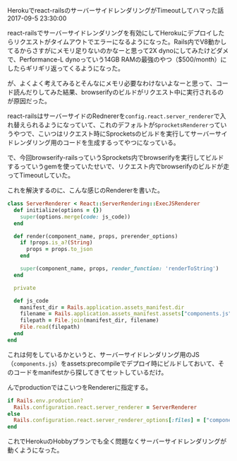 Herokuでreact-railsのサーバーサイドレンダリングがTimeoutしてハマった話
2017-09-5 23:30:00

react-railsでサーバーサイドレンダリングを有効にしてHerokuにデプロイしたらリクエストがタイムアウトでエラーになるようになった。Rails内でV8動かしてるからさすがにメモリ足りないのかなーと思って2X dynoにしてみたけどダメで、Performance-L dynoっていう14GB RAMの最強のやつ（$500/month）にしたらギリギリ返ってくるようになった。

が、よくよく考えてみるとそんなにメモリ必要なわけないよなーと思って、コード読んだりしてみた結果、browserifyのビルドがリクエスト中に実行されるのが原因だった。

react-railsはサーバーサイドのRednererを`config.react.server_renderer`で入れ替えられるようになっていて、これのデフォルトが`SprocketsRenderer`っていうやつで、こいつはリクエスト時にSprocketsのビルドを実行してサーバーサイドレンダリング用のコードを生成するってやつになっている。

で、今回browserify-railsっていうSprockets内でbrowserifyを実行してビルドするっていうgemを使っていたせいで、リクエスト内でbrowserifyのビルドが走ってTimeoutしていた。

これを解決するのに、こんな感じのRendererを書いた。

```ruby:lib/autoload/server_renderer.rb
class ServerRenderer < React::ServerRendering::ExecJSRenderer
  def initialize(options = {})
    super(options.merge(code: js_code))
  end

  def render(component_name, props, prerender_options)
    if !props.is_a?(String)
      props = props.to_json
    end

    super(component_name, props, render_function: 'renderToString')
  end

  private

  def js_code
    manifest_dir = Rails.application.assets_manifest.dir
    filename = Rails.application.assets_manifest.assets["components.js"]
    filepath = File.join(manifest_dir, filename)
    File.read(filepath)
  end
end
```

これは何をしているかというと、サーバーサイドレンダリング用のJS（`components.js`）をassets:precompileでデプロイ時にビルドしておいて、そのコードをmanifestから探してきてセットしているだけ。

んでproductionではこいつをRendererに指定する。

```ruby:config/initializers/react.rb
if Rails.env.production?
  Rails.configuration.react.server_renderer = ServerRenderer
else
  Rails.configuration.react.server_renderer_options[:files] = ["components.js"]
end
```

これでHerokuのHobbyプランでも全く問題なくサーバーサイドレンダリングが動くようになった。

